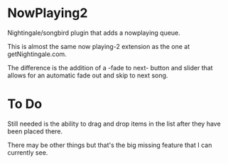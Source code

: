 NowPlaying2
===========

Nightingale/songbird plugin that adds a nowplaying queue.

This is almost the same now playing-2 extension as the one at getNightingale.com.

The difference is the addition of a -fade to next- button and slider that allows
for an automatic fade out and skip to next song.

To Do
=====

Still needed is the ability to drag and drop items in the list after they have been placed there.

There may be other things but that's the big missing feature that I can currently see.

